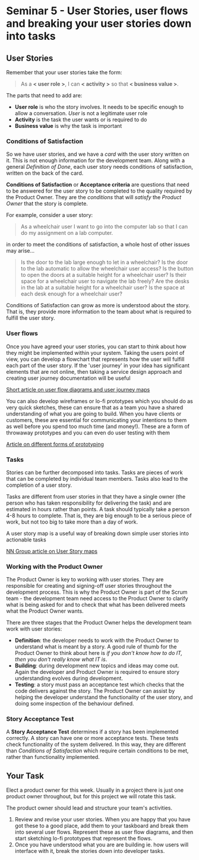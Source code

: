 # Seminar 5 - User Stories, user flows and breaking your user stories down into tasks

## User Stories

Remember that your user stories take the form:

> As a **< user role >**, I can **< activity >** so that **< business value >**.

The parts that need to add are:

- **User role** is who the story involves.  It needs to be specific enough to allow a conversation.  *User* is not a legitimate user role
- **Activity** is the task the user wants or is required to do
- **Business value** is why the task is important



### Conditions of Satisfaction

So we have user stories, and we have a *card* with the user story written on it.  This is not enough information for the development team.  Along with a general *Definition of Done*, each user story needs conditions of satisfaction, written on the back of the card.

**Conditions of Satisfaction** or **Acceptance criteria** are questions that need to be answered for the user story to be completed to the quality required by the Product Owner.  They are the *conditions* that will *satisfy* the *Product Owner* that the story is complete.

For example, consider a user story:

> As a wheelchair user I want to go into the computer lab so that I can do my assignment on a lab computer.

in order to meet the conditions of satisfaction, a whole host of other issues may arise...

> Is the door to the lab large enough to let in a wheelchair?
> Is the door to the lab automatic to allow the wheelchair user access?
> Is the button to open the doors at a suitable height for a wheelchair user?
> Is their space for a wheelchair user to navigate the lab freely?
> Are the desks in the lab at a suitable height for a wheelchair user?
> Is the space at each desk enough for a wheelchair user?

 Conditions of Satisfaction can grow as more is understood about the story.  That is, they provide more information to the team about what is required to fulfill the user story.
 
### User flows

Once you have agreed your user stories, you can start to think about how they might be implemented within your system.  Taking the users point of view, you can develop a flowchart that represents how the user will fulfill each part of the user story.  If the 'user journey' in your idea has significant elements that are not online, then taking a service design approach and creating user journey documentation will be useful

[Short article on user flow diagrams and user journey maps](https://uxpressia.com/blog/user-flow-vs-user-journey)


You can also develop wireframes or lo-fi prototypes which you should do as very quick sketches, these can ensure that as a team you have a shared understanding of what you are going to build.  When you have clients or customers, these are essential for communicating your intentions to them as well before you spend too much time (and money!).  These are a form of throwaway prototypes and you can even do user testing with them

[Article on different forms of prototyping](https://blog.adobe.com/en/publish/2017/11/29/prototyping-difference-low-fidelity-high-fidelity-prototypes-use.html#gs.dybx5e)


### Tasks

Stories can be further decomposed into tasks.  Tasks are pieces of work that can be completed by individual team members.  Tasks also lead to the completion of a user story.

Tasks are different from user stories in that they have a single owner (the person who has taken responsibility for delivering the task) and are estimated in hours rather than points.  A task should typically take a person 4-8 hours to complete.  That is, they are big enough to be a serious piece of work, but not too big to take more than a day of work.

A user story map is a useful way of breaking down simple user stories into actionable tasks

[NN Group article on User Story maps](https://www.nngroup.com/articles/user-story-mapping/)


### Working with the Product Owner

The Product Owner is key to working with user stories.  They are responsible for creating and signing-off user stories throughout the development process.  This is why the Product Owner is part of the Scrum team - the development team need access to the Product Owner to clarify what is being asked for and to check that what has been delivered meets what the Product Owner wants.

There are three stages that the Product Owner helps the development team work with user stories:

- **Definition**: the developer needs to work with the Product Owner to understand what is meant by a story.  A good rule of thumb for the Product Owner to think about here is *if you don't know how to do IT, then you don't really know what IT is*.
- **Building**: during development new topics and ideas may come out.  Again the developer and Product Owner is required to ensure story understanding evolves during development.
- **Testing**: a story must pass an acceptance test which checks that the code delivers against the story.  The Product Owner can assist by helping the developer understand the functionality of the user story, and doing some inspection of the behaviour defined.


### Story Acceptance Test

A **Story Acceptance Test** determines if a story has been implemented correctly.  A story can have one or more acceptance tests.  These tests check functionality of the system delivered.  In this way, they are different than *Conditions of Satisfaction* which require certain conditions to be met, rather than functionality implemented.



## Your Task

Elect a product owner for this week.  Usually in a project there is just one product owner throughout, but for this project we will rotate this task.

The product owner should lead and structure your team's activities.

1. Review and revise your user stories. When you are happy that you have got these to a good place, add them to your taskboard and break them into several user flows. Represent these as user flow diagrams, and then start sketching lo-fi prototypes that represent the flows.
2. Once you have understood what you are are building ie. how users will interface with it, break the stories down into developer tasks.